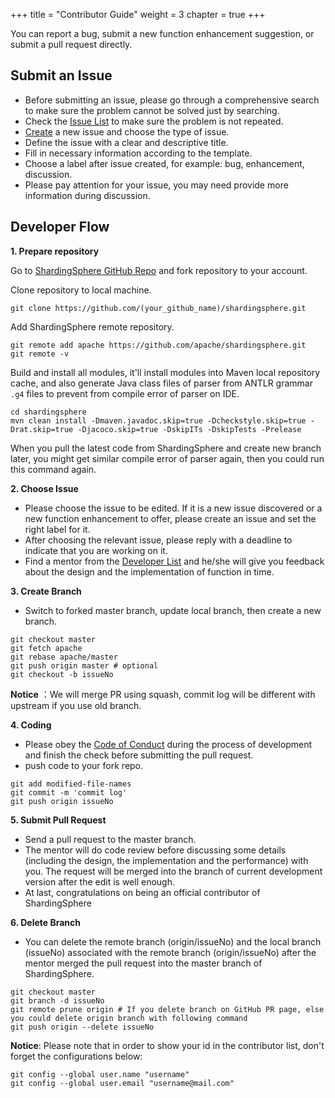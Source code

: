+++
title = "Contributor Guide"
weight = 3
chapter = true
+++

You can report a bug, submit a new function enhancement suggestion, or submit a pull request directly.

## Submit an Issue

 - Before submitting an issue, please go through a comprehensive search to make sure the problem cannot be solved just by searching.
 - Check the [Issue List](https://github.com/apache/shardingsphere/issues) to make sure the problem is not repeated.
 - [Create](https://github.com/apache/shardingsphere/issues/new/choose) a new issue and choose the type of issue.
 - Define the issue with a clear and descriptive title.
 - Fill in necessary information according to the template.
 - Choose a label after issue created, for example: bug, enhancement, discussion.
 - Please pay attention for your issue, you may need provide more information during discussion.

## Developer Flow

**1. Prepare repository**

Go to [ShardingSphere GitHub Repo]( https://github.com/apache/shardingsphere ) and fork repository to your account.

Clone repository to local machine.
```shell
git clone https://github.com/(your_github_name)/shardingsphere.git
```

Add ShardingSphere remote repository.
```shell
git remote add apache https://github.com/apache/shardingsphere.git
git remote -v
```

Build and install all modules, it'll install modules into Maven local repository cache, and also generate Java class files of parser from ANTLR grammar `.g4` files to prevent from compile error of parser on IDE.
```shell
cd shardingsphere
mvn clean install -Dmaven.javadoc.skip=true -Dcheckstyle.skip=true -Drat.skip=true -Djacoco.skip=true -DskipITs -DskipTests -Prelease
```
When you pull the latest code from ShardingSphere and create new branch later, you might get similar compile error of parser again, then you could run this command again.

**2. Choose Issue**

 - Please choose the issue to be edited. If it is a new issue discovered or a new function enhancement to offer, please create an issue and set the right label for it.
 - After choosing the relevant issue, please reply with a deadline to indicate that you are working on it.
 - Find a mentor from the [Developer List](/en/contribute/contributor/) and he/she will give you feedback about the design and the implementation of function in time.

**3. Create Branch**

 - Switch to forked master branch, update local branch, then create a new branch.

```shell
git checkout master
git fetch apache
git rebase apache/master
git push origin master # optional
git checkout -b issueNo
```

 **Notice** ：We will merge PR using squash, commit log will be different with upstream if you use old branch.

**4. Coding**

  - Please obey the [Code of Conduct](/en/contribute/code-conduct/) during the process of development and finish the check before submitting the pull request.
  - push code to your fork repo.

```shell
git add modified-file-names
git commit -m 'commit log'
git push origin issueNo
```

**5. Submit Pull Request**

 - Send a pull request to the master branch.
 - The mentor will do code review before discussing some details (including the design, the implementation and the performance) with you. The request will be merged into the branch of current development version after the edit is well enough.
 - At last, congratulations on being an official contributor of ShardingSphere

**6. Delete Branch**

 - You can delete the remote branch (origin/issueNo) and the local branch (issueNo) associated with the remote branch (origin/issueNo) after the mentor merged the pull request into the master branch of ShardingSphere.
 
```shell
git checkout master
git branch -d issueNo
git remote prune origin # If you delete branch on GitHub PR page, else you could delete origin branch with following command
git push origin --delete issueNo
```
**Notice**:  Please note that in order to show your id in the contributor list, don't forget the configurations below:

```shell
git config --global user.name "username"
git config --global user.email "username@mail.com"
```
